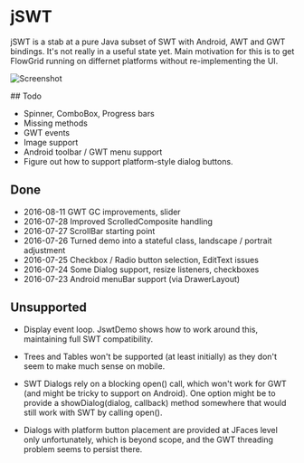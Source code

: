 # jSWT

jSWT is a stab at a pure Java subset of SWT with Android, AWT and GWT bindings.
It's not really in a useful state yet. Main motivation for this is to get FlowGrid running
on differnet platforms without re-implementing the UI.

![Screenshot](https://raw.githubusercontent.com/stefanhaustein/jSWT/master/img/screenshot.png)

## Todo

- Spinner, ComboBox, Progress bars
- Missing methods
- GWT events
- Image support
- Android toolbar / GWT menu support 
- Figure out how to support platform-style dialog buttons.

## Done

- 2016-08-11 GWT GC improvements, slider
- 2016-07-28 Improved ScrolledComposite handling
- 2016-07-27 ScrollBar starting point
- 2016-07-26 Turned demo into a stateful class, landscape / portrait adjustment
- 2016-07-25 Checkbox / Radio button selection, EditText issues
- 2016-07-24 Some Dialog support, resize listeners, checkboxes
- 2016-07-23 Android menuBar support (via DrawerLayout)


## Unsupported

- Display event loop. JswtDemo shows how to work around this, maintaining full SWT compatibility.

- Trees and Tables won't be supported (at least initially) as they don't seem to make much sense on mobile.

- SWT Dialogs rely on a blocking open() call, which won't work for GWT (and might be tricky to support on Android).
  One option might be to provide a showDialog(dialog, callback) method somewhere that would still work with SWT by
  calling open().

- Dialogs with platform button placement are provided at JFaces level only unfortunately, which is beyond scope,
  and the GWT threading problem seems to persist there.

